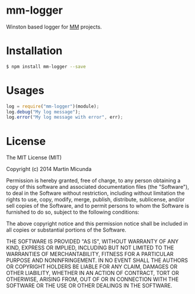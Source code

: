 mm-logger
=========

Winston based logger for [MM](https://github.com/martinmicunda/) projects.

Installation
=========

```bash
$ npm install mm-logger --save
```

Usages
======

```js
log = require("mm-logger")(module);
log.debug("My log message");
log.error("My log message with error", err);
```
    
License
======

The MIT License (MIT)

Copyright (c) 2014 Martin Micunda

Permission is hereby granted, free of charge, to any person obtaining a copy of
this software and associated documentation files (the "Software"), to deal in
the Software without restriction, including without limitation the rights to
use, copy, modify, merge, publish, distribute, sublicense, and/or sell copies of
the Software, and to permit persons to whom the Software is furnished to do so,
subject to the following conditions:

The above copyright notice and this permission notice shall be included in all
copies or substantial portions of the Software.

THE SOFTWARE IS PROVIDED "AS IS", WITHOUT WARRANTY OF ANY KIND, EXPRESS OR
IMPLIED, INCLUDING BUT NOT LIMITED TO THE WARRANTIES OF MERCHANTABILITY, FITNESS
FOR A PARTICULAR PURPOSE AND NONINFRINGEMENT. IN NO EVENT SHALL THE AUTHORS OR
COPYRIGHT HOLDERS BE LIABLE FOR ANY CLAIM, DAMAGES OR OTHER LIABILITY, WHETHER
IN AN ACTION OF CONTRACT, TORT OR OTHERWISE, ARISING FROM, OUT OF OR IN
CONNECTION WITH THE SOFTWARE OR THE USE OR OTHER DEALINGS IN THE SOFTWARE.    
